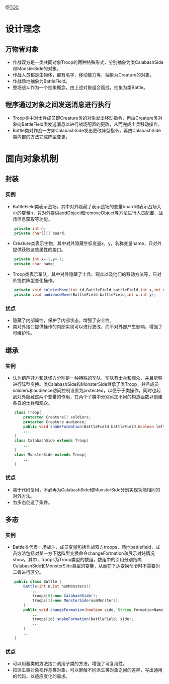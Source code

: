 
@[TOC](目录)
# 设计理念
## 万物皆对象
- 作战双方是一类共同对象Troop的两种特殊形式，分别抽象为类CalabashSide和MonsterSide的对象。
- 作战人员都是生物体，都有名字、移动能力等，抽象为Creature的对象。
- 作战场地抽象为BattleField。
- 整场战斗作为一个抽象概念，由上述对象组合而成，抽象为类Battle。
## 程序通过对象之间发送消息进行执行
- Troop类中对士兵成员即Creature类的对象发出移动指令，再由Creature类对象向BattleField类发送消息以进行战场配置的更改，从而完成士兵移动操作。
- Battle类对作战一方如CalabashSide发出更改阵型指令，再由CalabashSide类内部的方法完成阵型变更。
# 面向对象机制
## 封装
### 实例
- BattleField类表示战场，其中对外隐藏了表示战场的变量board和表示战场大小的变量n，只对外提供addObject和removeObject等方法进行人员配置、战场信息获取等功能。
```java
	private int n;
	private char[][] board;
```
- Creature类表示生物，其中对外隐藏坐标变量x，y，名称变量name，只对外提供获取这些属性的接口。
```java
	private int x=-1,y=-1;
	private char name;
```
- Troop类表示军队，其中对外隐藏了士兵、观众以及他们的移动方法等，只对外提供阵型变化操作。
```java
	private void soldierMove(int id,BattleField battleField,int x,int y);
	private void audienceMove(BattleField battleField,int x,int y);
```
### 优点
- 隐藏了内部属性，保护了内部状态，增强了安全性。
- 类对外接口提供操作的内部实现可以进行更改，而不对外部产生影响，增强了可维护性。
## 继承
### 实例
- 认为葫芦娃方和妖怪方分别是一种特殊的军队，军队有士兵和观众，并且能够进行阵型变换。类CalabashSide和MonsterSide继承了类Troop，并且成员soldiers和audience访问控制设置为protected，以便于子类操作，同时也起到对外隐藏这两个变量的作用，在两个子类中分别添加不同的构造函数以创建各自的士兵和观众。
```java
	class Troop{
		protected Creature[] soldiers;
		protected Creature audience;
		public void snakeFormation(BattleField battleField,boolean left){...}
		...
	}
	class CalabashSide extends Troop{
		...
	}
	class MonsterSide extends Troop{
		...
	}
```
### 优点
- 易于代码复用，不必再为CalabashSide和MonsterSide分别实现功能相同的对外方法。
- 为多态创造了条件。
## 多态
### 实例
- Battle类代表一场战斗，成员变量包括作战双方troops、场地battlefield，成员方法包括对某一方下达阵型变换命令changeFormation和展示对峙情况show。其中，troops为Troop类型的数组，数组中的引用分别指向CalabashSide和MonsterSide类型的变量，从而在下达变换命令时不需要对二者进行区分。
```java
	public class Battle {
		Battle(int n,int numMonsters){
			...
			troops[0]=new CalabashSide();
			troops[1]=new MonsterSide(numMonsters);
		}
		public void changeFormation(boolean side, String formationName) {
			...
			troops[id].snakeFormation(battleField, side);
			...
		}
		...
	}
```
### 优点
- 可以用基类的方法接口调用子类的方法，增强了可复用性。
- 把派生类对象视作基类对象，可以屏蔽不同派生类对象之间的差异，写出通用的代码，以适应变化的需求。

